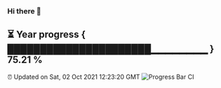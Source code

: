 ### Hi there 👋
⏳ Year progress { ██████████████████████▁▁▁▁▁▁▁▁ } 75.21 %
---
⏰ Updated on Sat, 02 Oct 2021 12:23:20 GMT
![Progress Bar CI](https://github.com/liununu/liununu/workflows/Progress%20Bar%20CI/badge.svg)
